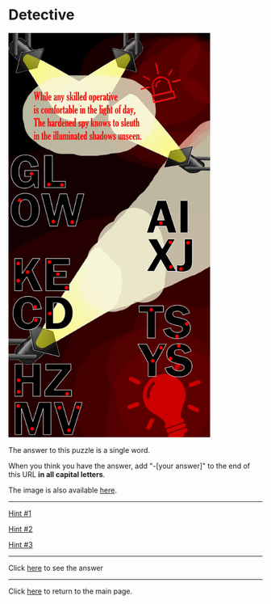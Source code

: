 # Detective

<img src="/images/Detective.jpg" alt="Spy Stuff" style="width:400px;height:800px;">

The answer to this puzzle is a single word.

When you think you have the answer, add "-[your answer]" to the end of this URL **in all capital letters**.

The image is also available [here](../../images/Detective.jpg).

-----

[Hint #1](Detective/Hint1.md)

[Hint #2](Detective/Hint2.md)

[Hint #3](Detective/Hint3.md)

-----

Click [here](Detective-SNOOP) to see the answer

-----

Click [here](../..) to return to the main page.
